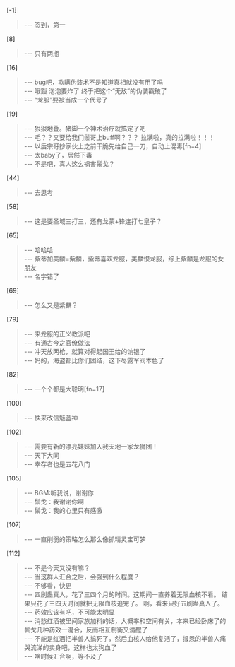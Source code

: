 
[-1] 
>--- 签到，第一<br>

[8] 
>--- 只有两瓶<br>

[16] 
>--- bug吧，欺瞒伪装术不是知道真相就没有用了吗<br>
>--- 哦豁  泡泡要炸了  终于把这个“无敌”的伪装戳破了<br>
>--- “龙服”要被当成一个代号了<br>

[19] 
>--- 狠狠地叠。猪脚一个神术治疗就搞定了吧<br>
>--- 毛？？又要给我们鬃哥上buff啊？？？
拉满啦，真的拉满啦！！！<br>
>--- 以后宗哥抄家伙上之前干脆先给自己一刀，自动上混毒[fn=4]<br>
>--- 太baby了，居然下毒<br>
>--- 不是吧，真人这么祸害鬃戈？<br>

[44] 
>--- 去思考<br>

[58] 
>--- 这是要圣域三打三，还有龙蒙+锋连打七皇子？<br>

[65] 
>--- 哈哈哈<br>
>--- 紫蒂加美麟=紫麟，紫蒂喜欢龙服，美麟恨龙服，综上紫麟是龙服的女朋友<br>
>--- 名字错了<br>

[69] 
>--- 怎么又是紫麟？<br>

[79] 
>--- 来龙服的正义教派吧<br>
>--- 有通古今之官僚做法<br>
>--- 冲天放两枪，就算对得起国王给的饷银了<br>
>--- 妈的，海盗都比你们团结，这下尽露军阀本色了<br>

[82] 
>--- 一个个都是大聪明[fn=17]<br>

[100] 
>--- 快来改信魅蓝神<br>

[102] 
>--- 需要有新的漂亮妹妹加入我天地一家龙狮团！<br>
>--- 天下大同<br>
>--- 幸存者也是五花八门<br>

[105] 
>--- BGM:听我说，谢谢你<br>
>--- 鬃戈：我谢谢你啊<br>
>--- 鬃戈：我的心里只有感激<br>

[107] 
>--- 一直削弱的策略怎么那么像抓精灵宝可梦<br>

[112] 
>--- 不是今天又没有嘛？<br>
>--- 当这群人汇合之后，会强到什么程度？<br>
>--- 不够看，快更<br>
>--- 四刷蛊真人，花了三四个月的时间。这期间一直养着无限血核不看。
结果只花了三四天时间就把无限血核追完了。
啊，看来只好五刷蛊真人了。<br>
>--- 药效应该有吧，不可能太明显<br>
>--- 消愁红酒被里间家族加料的话，大概率和空间有关，本来已经卧床了的鬓戈几种药效一混合，反而相互制衡又清醒了<br>
>--- 不能是红酒把半兽人搞死了，然后血核人给他复活了，报恩的半兽人痛哭流涕的卖身吧，这样也太狗血了<br>
>--- 啥时候汇合啊，等不及了<br>
